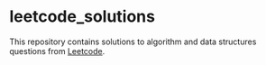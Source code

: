 # leetcode_solutions
This repository contains solutions to algorithm and data structures questions from [Leetcode](https://leetcode.com/).
